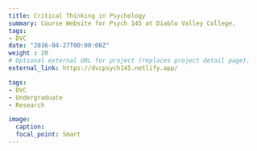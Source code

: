```yaml
---
title: Critical Thinking in Psychology
summary: Course Website for Psych 145 at Diablo Valley College.
tags:
- DVC
date: "2016-04-27T00:00:00Z"
weight : 20
# Optional external URL for project (replaces project detail page).
external_link: https://dvcpsych145.netlify.app/

tags:
- DVC
- Undergraduate
- Research

image:
  caption: 
  focal_point: Smart
---
```

